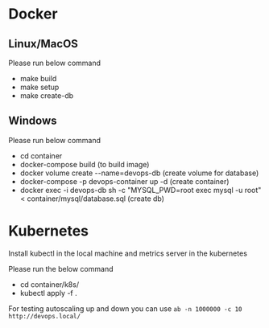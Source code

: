 # Docker

## Linux/MacOS

Please run below command

- make build
- make setup
- make create-db

## Windows

Please run below command

- cd container
- docker-compose build (to build image)
- docker volume create --name=devops-db (create volume for database)
- docker-compose -p devops-container up -d (create container)
- docker exec -i devops-db sh -c "MYSQL_PWD=root exec mysql -u root" < container/mysql/database.sql (create db)

# Kubernetes

Install kubectl in the local machine and metrics server in the kubernetes

Please run the below command

- cd container/k8s/
- kubectl apply -f .

For testing autoscaling up and down you can use `ab -n 1000000 -c 10 http://devops.local/`

